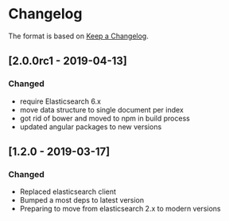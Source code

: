 # Changelog

The format is based on [Keep a Changelog](https://keepachangelog.com/en/1.0.0/).

<!--
   PRs should document their user-visible changes (if any) in the
   Unreleased section, uncommenting the header as necessary.
-->

<!-- ## Unreleased -->
<!-- ### Changed -->
<!-- ### Added -->
<!-- ### Removed -->
<!-- ### Fixed -->


## [2.0.0rc1 - 2019-04-13]
### Changed
* require Elasticsearch 6.x
* move data structure to single document per index 
* got rid of bower and moved to npm in build process
* updated angular packages to new versions

## [1.2.0 - 2019-03-17]
### Changed
* Replaced elasticsearch client
* Bumped a most deps to latest version
* Preparing to move from elasticsearch 2.x to modern versions
